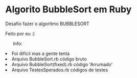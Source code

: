 # Algorito BubbleSort em Ruby

<p>Desafio fazer o algoritmo BUBBLESORT</p>

<p>Feito por eu :)</p>

<ul>Info: </ul>
<li>Foi difícil mas a gente tenta</li>
<li>Arquivo BubbleSort.rb código bruto</li>
<li>Arquivo BubbleSort(fixed).rb código 'Arrumado'</li>
<li>Arquivo TestesSperados.rb códigos de testes</li>
